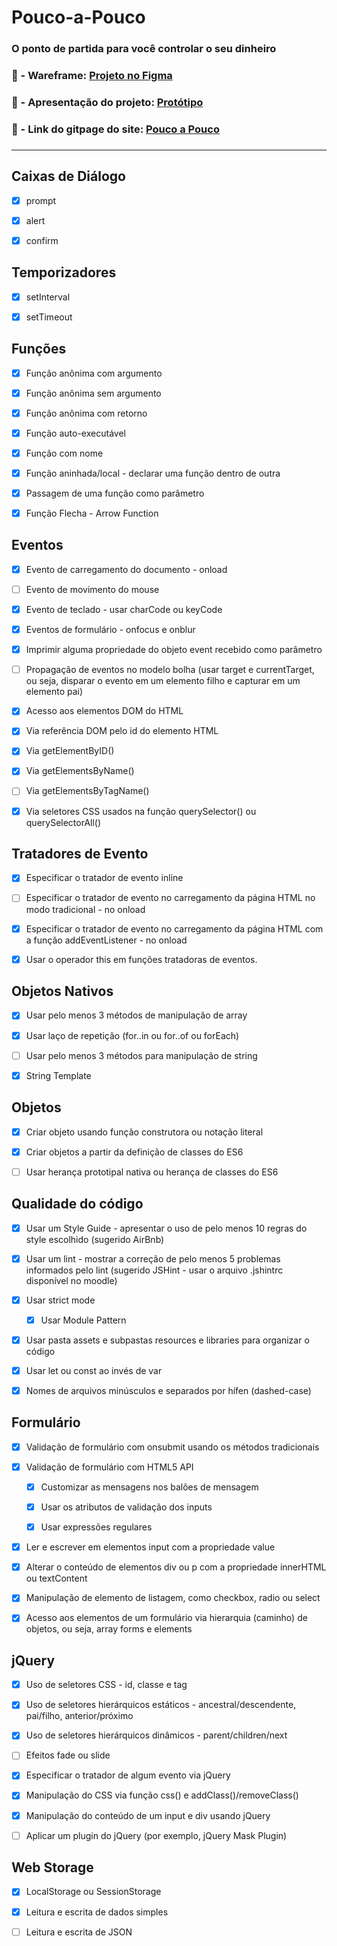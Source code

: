# Pouco-a-Pouco
### O ponto de partida para você controlar o seu dinheiro

### 🚀 -  Wareframe: [Projeto no Figma](https://www.figma.com/file/Me3UIIa4FdwBvdFWZpGQ5J/Pouco-a-Pouco?node-id=2%3A62)

### 🚀 - Apresentação do projeto: [Protótipo](https://www.figma.com/proto/Me3UIIa4FdwBvdFWZpGQ5J/Pouco-a-Pouco?node-id=2%3A62&scaling=scale-down-width&page-id=0%3A1&starting-point-node-id=2%3A62)

### 🚀 - Link do gitpage do site: [Pouco a Pouco](https://klsio22.github.io/pouco-a-pouco/)

### 

---------------------

## Caixas de Diálogo 

- [x] prompt

- [x] alert

- [x] confirm

## Temporizadores

- [x] setInterval

- [x] setTimeout

## Funções

- [x] Função anônima com argumento

- [x] Função anônima sem argumento

- [x] Função anônima com retorno

- [x] Função auto-executável

- [x] Função com nome

- [x] Função aninhada/local - declarar uma função dentro de outra

- [x] Passagem de uma função como parâmetro

- [x] Função Flecha - Arrow Function

## Eventos

- [x] Evento de carregamento do documento - onload

- [ ] Evento de movimento do mouse

- [x] Evento de teclado - usar charCode ou keyCode

- [x] Eventos de formulário - onfocus e onblur

- [x] Imprimir alguma propriedade do objeto event recebido como parâmetro

- [ ] Propagação de eventos no modelo bolha (usar target e currentTarget, ou seja, disparar o evento em um elemento filho e capturar em um elemento pai)

  

- [x] Acesso aos elementos DOM do HTML

- [x] Via referência DOM pelo id do elemento HTML

- [x] Via getElementByID()

- [x] Via getElementsByName()

- [ ] Via getElementsByTagName()

- [x] Via seletores CSS usados na função querySelector() ou querySelectorAll()

## Tratadores de Evento

- [x] Especificar o tratador de evento inline

- [ ] Especificar o tratador de evento no carregamento da página HTML no modo tradicional - no onload

- [x] Especificar o tratador de evento no carregamento da página HTML com a função addEventListener - no onload

- [x] Usar o operador this em funções tratadoras de eventos.

## Objetos Nativos

- [x] Usar pelo menos 3 métodos de manipulação de array

- [x] Usar laço de repetição (for..in ou for..of ou forEach)

- [ ] Usar pelo menos 3 métodos para manipulação de string

- [x] String Template

## Objetos

- [x] Criar objeto usando função construtora ou notação literal

- [x] Criar objetos a partir da definição de classes do ES6

- [ ] Usar herança prototipal nativa ou herança de classes do ES6

## Qualidade do código

- [x] Usar um Style Guide - apresentar o uso de pelo menos 10 regras do style escolhido (sugerido AirBnb)

- [x] Usar um lint - mostrar a correção de pelo menos 5 problemas informados pelo lint (sugerido JSHint - usar o arquivo .jshintrc disponível no moodle)

- [x] Usar strict mode
  - [x] Usar Module Pattern

- [x] Usar pasta assets e subpastas resources e libraries para organizar o código

- [x] Usar let ou const ao invés de var

- [x] Nomes de arquivos minúsculos e separados por hífen (dashed-case)

## Formulário

- [x] Validação de formulário com onsubmit usando os métodos tradicionais

- [x] Validação de formulário com HTML5 API

  - [x] Customizar as mensagens nos balões de mensagem

  - [x] Usar os atributos de validação dos inputs

  - [x] Usar expressões regulares

- [x] Ler e escrever em elementos input com a propriedade value

- [x] Alterar o conteúdo de elementos div ou p com a propriedade innerHTML ou textContent

- [x] Manipulação de elemento de listagem, como checkbox, radio ou select

- [x] Acesso aos elementos de um formulário via hierarquia (caminho) de objetos, ou seja, array forms e elements

## jQuery

- [x] Uso de seletores CSS - id, classe e tag

- [x] Uso de seletores hierárquicos estáticos - ancestral/descendente, pai/filho, anterior/próximo

- [x] Uso de seletores hierárquicos dinâmicos - parent/children/next

- [ ] Efeitos fade ou slide

- [x] Especificar o tratador de algum evento via jQuery

- [x] Manipulação do CSS via função css() e addClass()/removeClass()

- [x] Manipulação do conteúdo de um input e div usando jQuery

- [ ] Aplicar um plugin do jQuery (por exemplo, jQuery Mask Plugin)

## Web Storage

- [x] LocalStorage ou SessionStorage

- [x] Leitura e escrita de dados simples

- [ ] Leitura e escrita de JSON

